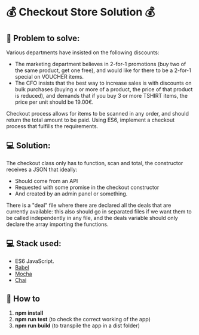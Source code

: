 # :moneybag: Checkout Store Solution :moneybag:

## :memo: Problem to solve: 
Various departments have insisted on the following discounts:

* The marketing department believes in 2-for-1 promotions (buy two of the same product, get one free), and would like for there to be a 2-for-1 special on VOUCHER items.
* The CFO insists that the best way to increase sales is with discounts on bulk purchases (buying x or more of a product, the price of that product is reduced), and demands that if you buy 3 or more TSHIRT items, the price per unit should be 19.00€.

Checkout process allows for items to be scanned in any order, and should return the total amount to be paid. Using ES6, implement a checkout process that fulfills the requirements.

## :computer: Solution:

The checkout class only has to function, scan and total, the constructor receives a JSON that ideally:
 * Should come from an API
 * Requested with some promise in the checkout constructor
 * And created by an admin panel or something.

There is a "deal" file where there are declared all the deals that are currently available: this also should go in separated files if we want them to be called independently in any file, and the deals variable should only declare the array importing the functions.

## :computer: Stack used:

* ES6 JavaScript.
* [Babel](https://babeljs.io/)
* [Mocha](https://mochajs.org/")
* [Chai](http://chaijs.com/)

## :wrench: How to
1. **npm install**
2. **npm run test** (to check the correct working of the app)
3. **npm run build** (to transpile the app in a dist folder)
